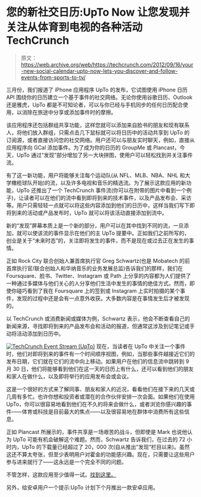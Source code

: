 # 您的新社交日历:UpTo Now 让您发现并关注从体育到电视的各种活动 TechCrunch

> 原文：<https://web.archive.org/web/https://techcrunch.com/2012/09/16/your-new-social-calendar-upto-now-lets-you-discover-and-follow-events-from-sports-to-tv/>

三月份，我们报道了 iPhone 应用程序 UpTo 的发布，它试图使用 iPhone 日历 API 围绕你的日历建立一个基于事件的社交网络。无论你使用谷歌日历、Outlook 还是雅虎，UpTo 都是不可知论者，可以与你已经与手机同步的任何日历配合使用，以消除在旅途中分享或添加事件时的摩擦。

该应用程序还包括群组共享功能，这样您就可以添加来自脸书的朋友和现有联系人，将他们放入群组，只需点击几下鼠标就可以将日历中的活动共享到 UpTo 的订阅源，或者直接访问您的社交网络。用户还可以与朋友实时聊天，例如，直接从应用程序向 GCal 添加事件。为了成为你的日历的 GroupMe 或 Plancast，今天，UpTo 通过“发现”部分增加了另一大块拼图，使用户可以轻松找到并关注事件流。

有了这一新功能，用户将能够关注每个运动队(从 NFL、MLB、NBA、NHL 和大学橄榄球队开始)的流，以及许多电视和音乐的精选流。为了展示这款应用的新功能，UpTo 还推出了一个 TechCrunch 事件流(你可以在附带的图片中看到一个例子)，让读者可以在他们的流中看到即将到来的技术事件，以及产品发布会、采访等。用户只需轻轻一点就可以将这些内容添加到他们的日历中，这样当我们写下即将到来的活动或产品发布时，UpTo 就可以将该活动直接添加到流中。

新的“发现”屏幕本质上是一个新的部分，用户可以在其中找到不同的流，一旦添加，就可以使该流的事件显示在他们的主 UpTo 提要中。正如我们之前所写的，创业是关于“未来时态”的，关注即将发生的事件，而不是现在或过去正在发生的事情。

正如 Rock City 联合创始人兼首席执行官 Greg Schwartz(也是 Mobatech 的前首席执行官/联合创始人和华纳音乐的业务发展总监)告诉我们的那样，我们在 Foursquare、脸书、Twitter、Instagram 或 Path 上分享的内容都为人们提供了一种通过多媒体与他们关心的人分享他们生活中发生的事情的绝佳方式。然而，即使你碰巧看到了我在 Foursquare 上的签到或 Instagram 上实时拍摄的某个事件，发现的过程中还是会有一点意外收获。大多数内容是在事情发生后才被发现的。

以 TechCrunch 或消费新闻或媒体为例，Schwartz 表示，他会不断查看自己的新闻来源，寻找即将到来的产品发布会和活动的报道，但通常这涉及到记笔记或手动将活动添加到日历中。

[![](img/12393400968f2e5cfa848381cd96a2f5.png "TechCrunch Event Stream (UpTo)")](https://web.archive.org/web/20221005163812/https://beta.techcrunch.com/wp-content/uploads/2012/09/techcrunch-event-stream-upto.png) 现在，当读者在 UpTo 中关注一个事件时，他们对即将到来的事件有一个时间顺序视图，例如，当那些事件越接近它们的发布日期，它们就在它们的流中向上移动。如果用户在他们的信息流中跳转到 9 月 30 日，他们将能够看到他们在这一天的日历上有什么，还可以看到他们的朋友和家人在做什么，以及即将举行的应用发布会或会议。

这是一个很好的方式来了解同事、朋友和家人的近况，看看他们在接下来的几天或几周有多忙。也许你想和投资者或潜在的合作伙伴安排一次会面。如果他们在使用 UpTo，你可以很容易地看到他们在不久的将来会做什么，或者浏览你感兴趣的事件——体育或科技是目前最大的焦点——以及很容易地在群体中消费所有这些信息。

正如 Plancast 所展示的，事件共享是一场艰苦的战斗，但即使是 Mark 也说他认为 UpTo 可能有机会破解这个难题。然而，Schwartz 告诉我们，在过去的 72 小时内，UpTo 的下载量已经超过了 20，000 次(自从推出“发现”栏目以来)。虽然这还不算太夸张，但至少表明用户对霍金的功能感兴趣。现在，只需要让这些用户参与进来就行了——这永远是一个完全不同的问题。

不管怎样，这款应用至少值得一试。[找到这里。](https://web.archive.org/web/20221005163812/http://itunes.apple.com/us/app/upto-calendar-redefined/id504241451?mt=8)

另外，给安卓用户一个提示:UpTo 计划下个月推出一款安卓应用。
